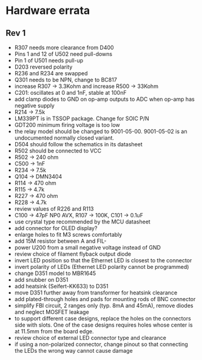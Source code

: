 Hardware errata
===============

Rev 1
-----

* R307 needs more clearance from D400
* Pins 1 and 12 of U502 need pull-downs
* Pin 1 of U501 needs pull-up
* D203 reversed polarity
* R236 and R234 are swapped
* Q301 needs to be NPN, change to BC817
* increase R307 -> 3.3Kohm and increase R500 -> 33Kohm
* C201: oscillates at 0 and 1nF, stable at 100nF
* add clamp diodes to GND on op-amp outputs to ADC when op-amp has negative supply
* R214 -> 7.5k
* LM339PT is in TSSOP package. Change for SOIC P/N
* GDT200 minimum firing voltage is too low
* the relay model should be changed to 9001-05-00. 9001-05-02 is an undocumented normally closed variant.
* D504 should follow the schematics in its datasheet
* R502 should be connected to VCC
* R502 -> 240 ohm
* C500 -> 1nF
* R234 -> 7.5k
* Q104 -> DMN3404
* R114 -> 470 ohm
* R115 -> 4.7k
* R227 -> 470 ohm
* R228 -> 4.7k
* review values of R226 and R113
* C100 -> 47pF NP0 AVX, R107 -> 100K, C101 -> 0.1uF
* use crystal type recommended by the MCU datasheet
* add connector for OLED display?
* enlarge holes to fit M3 screws comfortably
* add 15M resistor between A and FIL-
* power U200 from a small negative voltage instead of GND
* review choice of filament flyback output diode
* invert LED position so that the Ethernet LED is closest to the connector
* invert polarity of LEDs (Ethernet LED polarity cannot be programmed)
* change D351 model to MBR1645
* add snubber on D351
* add heatsink (Seifert-KK633) to D351
* move D351 further away from transformer for heatsink clearance
* add plated-through holes and pads for mounting rods of BNC connector
* simplify FBI circuit, 2 ranges only (typ. 8mA and 45mA), remove diodes and neglect MOSFET leakage
* to support different case designs, replace the holes on the connectors side with slots. One of the case designs requires holes whose center is at 11.5mm from the board edge.
* review choice of external LED connector type and clearance
* if using a non-polarized connector, change pinout so that connecting the LEDs the wrong way cannot cause damage
